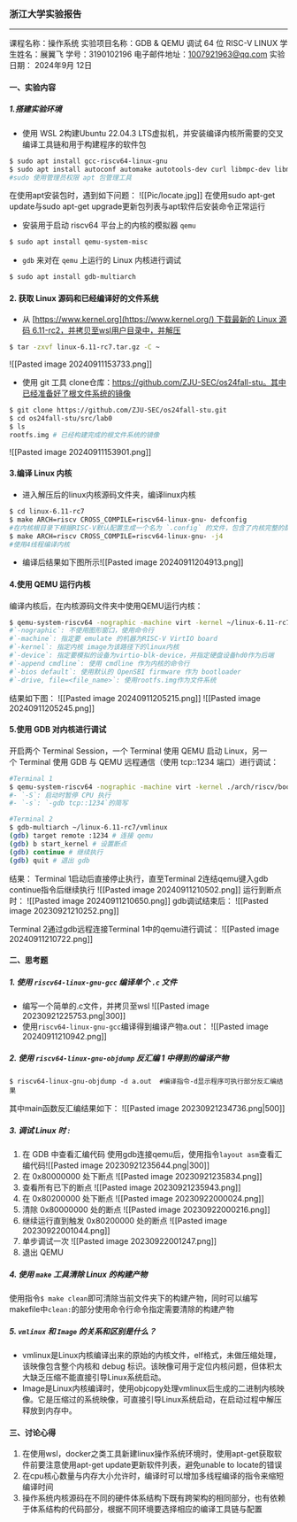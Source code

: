### 浙江大学实验报告
---
课程名称：操作系统
实验项目名称：GDB & QEMU 调试 64 位 RISC-V LINUX
学生姓名：展翼飞  学号：3190102196
电子邮件地址：1007921963@qq.com
实验日期： 2024年9月 12日

#### 一、实验内容
##### 1.搭建实验环境
* 使用 WSL 2构建Ubuntu 22.04.3 LTS虚拟机，并安装编译内核所需要的交叉编译工具链和用于构建程序的软件包
```bash
$ sudo apt install gcc-riscv64-linux-gnu 
$ sudo apt install autoconf automake autotools-dev curl libmpc-dev libmpfr-dev libgmp-dev \ gawk build-essential bison flex texinfo gperf libtool patchutils bc \ zlib1g-dev libexpat-dev git
#sudo 使用管理员权限 apt 包管理工具
```
在使用apt安装包时，遇到如下问题：
![[Pic/locate.jpg]]
在使用sudo apt-get update与sudo apt-get upgrade更新包列表与apt软件后安装命令正常运行

* 安装用于启动 riscv64 平台上的内核的模拟器 `qemu`
```bash
$ sudo apt install qemu-system-misc
```

* `gdb` 来对在 `qemu` 上运行的 Linux 内核进行调试
```bash
$ sudo apt install gdb-multiarch
```

#### 2. 获取 Linux 源码和已经编译好的文件系统
* 从 [https://www.kernel.org](https://www.kernel.org/) 下载最新的 Linux 源码 6.11-rc2，并拷贝至wsl用户目录中，并解压
```bash
$ tar -zxvf linux-6.11-rc7.tar.gz -C ~
```
![[Pasted image 20240911153733.png]]

* 使用 git 工具 clone仓库：https://github.com/ZJU-SEC/os24fall-stu。其中已经准备好了根文件系统的镜像
```bash
$ git clone https://github.com/ZJU-SEC/os24fall-stu.git 
$ cd os24fall-stu/src/lab0 
$ ls 
rootfs.img # 已经构建完成的根文件系统的镜像
```
![[Pasted image 20240911153901.png]]

#### 3.编译 Linux 内核
* 进入解压后的linux内核源码文件夹，编译linux内核
```bash
$ cd linux-6.11-rc7
$ make ARCH=riscv CROSS_COMPILE=riscv64-linux-gnu- defconfig
#在内核根目录下根据RISC-V默认配置生成一个名为 `.config` 的文件，包含了内核完整的配置，内核在编译时会根据 `.config` 进行编译
$ make ARCH=riscv CROSS_COMPILE=riscv64-linux-gnu- -j4
#使用4线程编译内核
```

* 编译后结果如下图所示![[Pasted image 20240911204913.png]]


#### 4.使用 QEMU 运行内核
编译内核后，在内核源码文件夹中使用QEMU运行内核：
```bash
$ qemu-system-riscv64 -nographic -machine virt -kernel ~/linux-6.11-rc7/arch/riscv/boot/Image -device virtio-blk-device,drive=hd0 -append "root=/dev/vda ro console=ttyS0" -bios default -drive file=~/os24fall-stu/src/lab0/rootfs.img,format=raw,id=hd0
#`-nographic`: 不使用图形窗口，使用命令行
#`-machine`: 指定要 emulate 的机器为RISC-V VirtIO board
#`-kernel`: 指定内核 image为该路径下的linux内核
#`-device`: 指定要模拟的设备为virtio-blk-device，并指定硬盘设备hd0作为后端
#`-append cmdline`: 使用 cmdline 作为内核的命令行
#`-bios default`: 使用默认的 OpenSBI firmware 作为 bootloader
#`-drive, file=<file_name>`: 使用rootfs.img作为文件系统
```
结果如下图：
![[Pasted image 20240911205215.png]]
![[Pasted image 20240911205245.png]]


#### 5.使用 GDB 对内核进行调试
开启两个 Terminal Session，一个 Terminal 使用 QEMU 启动 Linux，另一个 Terminal 使用 GDB 与 QEMU 远程通信（使用 tcp::1234 端口）进行调试：
```bash
#Terminal 1
$ qemu-system-riscv64 -nographic -machine virt -kernel ./arch/riscv/boot/Image -device virtio-blk-device,drive=hd0 -append "root=/dev/vda ro console=ttyS0" -bios default -drive file=../os24fall-stu/src/lab0/rootfs.img,format=raw,id=hd0 -S -s
#- `-S`: 启动时暂停 CPU 执行
#- `-s`: `-gdb tcp::1234`的简写

#Terminal 2
$ gdb-multiarch ~/linux-6.11-rc7/vmlinux
(gdb) target remote :1234 # 连接 qemu 
(gdb) b start_kernel # 设置断点 
(gdb) continue # 继续执行 
(gdb) quit # 退出 gdb
```
结果：
Terminal 1启动后直接停止执行，直至Terminal 2连结qemu键入gdb continue指令后继续执行
![[Pasted image 20240911210502.png]]
运行到断点时：
![[Pasted image 20240911210650.png]]
gdb调试结束后：
![[Pasted image 20230921210252.png]]


Terminal 2通过gdb远程连接Terminal 1中的qemu进行调试：
![[Pasted image 20240911210722.png]]

#### 二、思考题
##### 1. 使用 `riscv64-linux-gnu-gcc` 编译单个 `.c` 文件
* 编写一个简单的.c文件，并拷贝至wsl
![[Pasted image 20230921225753.png|300]]
* 使用`riscv64-linux-gnu-gcc`编译得到编译产物a.out：
![[Pasted image 20240911210942.png]]

##### 2. 使用 `riscv64-linux-gnu-objdump` 反汇编 1 中得到的编译产物
```shell
$ riscv64-linux-gnu-objdump -d a.out  #编译指令-d显示程序可执行部分反汇编结果
```
其中main函数反汇编结果如下：
![[Pasted image 20230921234736.png|500]]


##### 3. 调试 Linux 时 :
1. 在 GDB 中查看汇编代码
使用gdb连接qemu后，使用指令`layout asm`查看汇编代码![[Pasted image 20230921235644.png|300]]
2. 在 0x80000000 处下断点
![[Pasted image 20230921235834.png]]
3. 查看所有已下的断点
![[Pasted image 20230921235943.png]]
4. 在 0x80200000 处下断点
![[Pasted image 20230922000024.png]]
5. 清除 0x80000000 处的断点
![[Pasted image 20230922000216.png]]
6. 继续运行直到触发 0x80200000 处的断点
![[Pasted image 20230922001044.png]]
7. 单步调试一次
![[Pasted image 20230922001247.png]]
8. 退出 QEMU


##### 4. 使用 `make` 工具清除 Linux 的构建产物
使用指令`$ make clean`即可清除当前文件夹下的构建产物，同时可以编写makefile中`clean:`的部分使用命令行命令指定需要清除的构建产物

##### 5. `vmlinux` 和 `Image` 的关系和区别是什么？
* vmlinux是Linux内核编译出来的原始的内核文件，elf格式，未做压缩处理，该映像包含整个内核和 debug 标识。该映像可用于定位内核问题，但体积太大缺乏压缩不能直接引导Linux系统启动。
* Image是Linux内核编译时，使用objcopy处理vmlinux后生成的二进制内核映像。它是压缩过的系统映像，可直接引导Linux系统启动，在启动过程中解压释放到内存中。


#### 三、讨论心得
1. 在使用wsl，docker之类工具新建linux操作系统环境时，使用apt-get获取软件前要注意使用apt-get update更新软件列表，避免unable to locate的错误
2. 在cpu核心数量与内存大小允许时，编译时可以增加多线程编译的指令来缩短编译时间
3. 操作系统内核源码在不同的硬件体系结构下既有跨架构的相同部分，也有依赖于体系结构的代码部分，根据不同环境要选择相应的编译工具链与配置